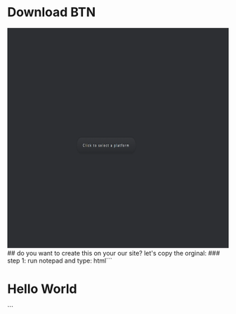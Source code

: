 # Download BTN
<img src="Untitled.png" alt="" height="500" width="800">
## do you want to create this on your our site?
let's copy the orginal:
### step 1:
run notepad and type:
html```<h1>Hello World</h1>```
